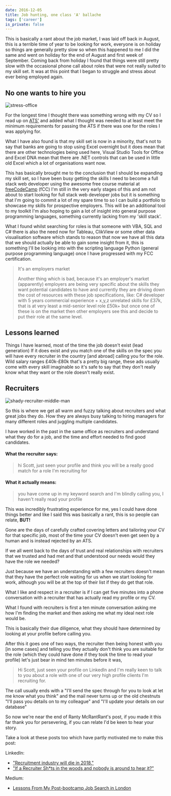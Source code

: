 ```yaml
---
date: 2016-12-05
title: Job hunting, one class 'A' ballache
tags: ['career']
is_private: false
---
```


This is basically a rant about the job market, I was laid off back in
August, this is a terrible time of year to be looking for work,
everyone is on holiday so things are generally pretty slow so when
this happened to me I did the same and went on holiday for the end of
August and first week of September. Coming back from holiday I found
that things were still pretty slow with the occasional phone call
about roles that were not really suited to my skill set. It was at
this point that I began to struggle and stress about ever being
employed again.

## No one wants to hire you

![stress-office]

For the longest time I thought there was something wrong with my CV so
I read up on [ATS'] and added what I thought was needed to at least
meet the minimum requirements for passing the ATS if there was one for
the roles I was applying for.

What I have also found is that my skill set is now in a minority,
that's not to say that banks are going to stop using Excel overnight
but it does mean that there are other technologies being used here,
Visual Studio Tools for Office and Excel DNA mean that there are .NET
controls that can be used in little old Excel which a lot of
organisations want now.

This has basically brought me to the conclusion that I should be
expanding my skill set, so I have been busy getting the skills I need
to become a full stack web developer using the awesome free course
material at [freeCodeCamp] (fCC) I'm still in the very early stages of
this and am not about to start looking for full stack web developer
jobs but it is something that I'm going to commit a lot of my spare
time to so I can build a portfolio to showcase my skills for
prospective employers. This will be an additional tool to my toolkit
I'm also hoping to gain a lot of insight into general purpose
programming languages, something currently lacking from my 'skill
stack'.

<!-- cSpell:ignore clik -->

What I found whilst searching for roles is that someone with VBA, SQL
and C# there is also the need now for Tableau, ClikView or some other
data visualisation software which stands to reason that now we have
all this data that we should actually be able to gain some insight
from it, this is something I'll be looking into with the scripting
language Python (general purpose programming language) once I have
progressed with my FCC certification.

> It's an employers market
>
> Another thing which is bad, because it's an employer's market
> (apparently) employers are being very specific about the skills they
> want potential candidates to have and currently they are driving
> down the cost of resources with these job specifications, like: C#
> developer with 5 years commercial experience + x,y,z unrelated
> skills for £37k, that is at very least a mid-senior level role £50k+
> but once one of these is on the market then other employers see this
> and decide to put their role at the same level.

## Lessons learned

Things I have learned, most of the time the job doesn't exist (lead
generation) If it does exist and you match one of the skills on the
spec you will have every recruiter in the country [and abroad] calling
you for the role. Wild salary ranges £40k-£80k that's a pretty big
range, these ads usually come with every skill imaginable so it's safe
to say that they don't really know what they want or the role doesn't
really exist.

## Recruiters

![shady-recruiter-middle-man]

So this is where we get all warm and fuzzy talking about recruiters
and what great jobs they do. How they are always busy talking to
hiring managers for many different roles and juggling multiple
candidates.

I have worked in the past in the same office as recruiters and
understand what they do for a job, and the time and effort needed to
find good candidates.

#### What the recruiter says:

> hi Scott, just seen your profile and think you will be a really good
> match for a role I'm recruiting for

#### What it actually means:

> you have come up in my keyword search and I'm blindly calling you, I
> haven't really read your profile

This was incredibly frustrating experience for me, yes I could have
done things better and like I said this was basically a rant, this is
so people can relate, **BUT!**

Gone are the days of carefully crafted covering letters and tailoring
your CV for that specific job, most of the time your CV doesn't even
get seen by a human and is instead rejected by an ATS.

If we all went back to the days of trust and real relationships with
recruiters that we trusted and had met and that understood our needs
would they have the role we needed?

Just because we have an understanding with a few recruiters doesn't
mean that they have the perfect role waiting for us when we start
looking for work, although you will be at the top of their list if
they do get that role.

What I like and respect in a recruiter is if I can get five minutes
into a phone conversation with a recruiter that has actually read my
profile or my CV.

What I found with recruiters is first a ten minute conversation asking
me how I'm finding the market and then asking me what my ideal next
role would be.

This is basically their due diligence, what they should have
determined by looking at your profile before calling you.

After this it goes one of two ways, the recruiter then being honest
with you [in some cases] and telling you they actually don't think you
are suitable for the role (which they could have done if they took the
time to read your profile) let's just bear in mind ten minutes before
it was,

> Hi Scott, just seen your profile on LinkedIn and I'm really keen to
> talk to you about a role with one of our very high profile clients
> I'm recruiting for.

The call usually ends with a "I'll send the spec through for you to
look at let me know what you think" and the mail never turns up or the
old chestnuts "I'll pass you details on to my colleague" and "I'll
update your details on our database"

<!-- cSpell:ignore ranty -->

So now we're near the end of Ranty McRantRant's post, if you made it
this far thank you for persevering, if you can relate I'd be keen to
hear your story.

Take a look at these posts too which have partly motivated me to make
this post:

LinkedIn:

- ["Recruitment industry will die in 2018."]
- ["If a Recruiter Sh\*ts in the woods and nobody is around to hear
  it?"]

Medium:

- [Lessons From My Post-bootcamp Job Search in London]

<!-- Links -->

[ats']: https://lmgtfy.com/?q=what+is+an+ats
[freecodecamp]: https://www.freecodecamp.com
["recruitment industry will die in 2018."]:
  https://www.linkedin.com/pulse/recruitment-industry-die-2018-oleg-vishnepolsky
["if a recruiter sh\*ts in the woods and nobody is around to hear it?"]:
  https://www.linkedin.com/pulse/recruiter-shts-woods-nobody-around-hear-tim-chattaway
[lessons from my post-bootcamp job search in london]:
  https://medium.freecodecamp.com/lessons-from-my-post-bootcamp-job-search-in-london-cb37ea12ec2f#.ckpg5lkpa

<!-- Images -->

[stress-office]:
  https://res.cloudinary.com/defkmsrpw/image/upload/q_auto,f_auto/v1614930931/scottspence.com/stress-office-76b7f4c70276388a047bbf68a48a19a5.jpg
[shady-recruiter-middle-man]:
  https://res.cloudinary.com/defkmsrpw/image/upload/q_auto,f_auto/v1614930935/scottspence.com/shady-recruiter-middle-man-39c169147b3806bbb9898f3b553bf0a6.jpg
